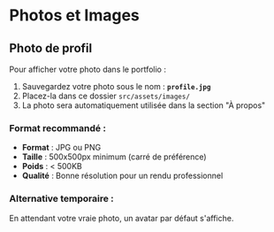 # Photos et Images

## Photo de profil

Pour afficher votre photo dans le portfolio :

1. Sauvegardez votre photo sous le nom : **`profile.jpg`**
2. Placez-la dans ce dossier `src/assets/images/`
3. La photo sera automatiquement utilisée dans la section "À propos"

### Format recommandé :
- **Format** : JPG ou PNG
- **Taille** : 500x500px minimum (carré de préférence)
- **Poids** : < 500KB
- **Qualité** : Bonne résolution pour un rendu professionnel

### Alternative temporaire :
En attendant votre vraie photo, un avatar par défaut s'affiche. 